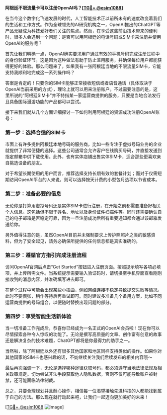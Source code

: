 **阿根廷不限流量卡可以注册OpenAI吗？[[TG💪+ @esim1088](https://t.me/s/esim1088)]**

在当今这个数字化飞速发展的时代，人工智能技术正以前所未有的速度改变着我们的生活和工作方式。作为全球领先的AI研究机构之一，OpenAI推出的ChatGPT等产品无疑成为科技爱好者们关注的焦点。然而，在享受这些前沿技术带来的便利时，很多人会遇到一个问题：是否可以用阿根廷的电话号码或SIM卡来注册并使用OpenAI的服务呢？

首先让我们明确一点，OpenAI确实要求用户通过有效的手机号码完成注册过程中的身份验证环节。这是因为这种做法有助于防止滥用服务，并确保每位用户都能获得更好的体验。那么问题来了，如果我有一张阿根廷当地的不限流量SIM卡，它能支持我顺利地完成这一系列操作吗？

答案是肯定的！只要你的SIM卡能够正常接收短信或者语音通话（具体取决于OpenAI当前采用的方式），理论上就可以用来注册账户。不过需要注意的是，这里所说的“阿根廷SIM卡”并不特指某一家运营商提供的服务，只要是当地合法发行且具备国际漫游功能的产品都可以尝试。

接下来我们就从几个方面详细探讨一下如何利用阿根廷的资源成功注册OpenAI账号：

### 第一步：选择合适的SIM卡
市面上有许多提供阿根廷本地号码的服务商，比如一些专注于虚拟号码业务的企业就提供了非常便捷的选择。这些公司通常会允许客户在线购买号码，并直接发送到指定邮箱中供下载使用。此外，也有实体店铺出售实体SIM卡，适合那些更喜欢亲自挑选设备的朋友。

对于希望长期使用的用户而言，推荐选择支持长期有效的套餐计划；而对于仅需短期访问OpenAI平台的人来说，则可以选择按天计费的小型包月选项以节省成本。

### 第二步：准备必要的信息
无论你是打算用虚拟号码还是实体SIM卡进行注册，在开始之前都需要准备好相关个人信息。这包括但不限于姓名、地址以及身份证件扫描件等。同时还需要确认自己的电子邮箱是否稳定可靠，因为一旦注册成功后所有重要通知都会通过该邮箱发送给你。

另外值得注意的是，虽然OpenAI目前并未强制要求上传护照照片之类的敏感资料，但为了安全起见，请务必确保所提供的任何信息都是真实准确的。

### 第三步：遵循官方指引完成注册流程
访问OpenAI官网后点击“Get Started”按钮进入注册页面。按照提示填写各项必填项，并上传所需文件。当系统提示需要输入验证码时，请切换至手机界面查看刚刚接收到的消息内容，并准确填写进去即可。

在整个过程中可能会出现某些小插曲，例如网络连接不稳定导致提交失败等情况。此时不要慌张，稍作等待后再重试即可。同时建议多准备几个备用方案，比如不同运营商提供的号码组合，以便随时替换出现问题的部分。

### 第四步：享受智能生活新体验
当一切准备工作完成后，恭喜你已经成为一名正式的OpenAI会员啦！现在你可以尽情探索各种令人惊叹的功能了。无论是撰写高质量的文章、创作富有创意的故事还是解决复杂的技术难题，ChatGPT都将是你最得力的助手之一。

当然啦，除了阿根廷以外还有很多其他国家和地区同样支持类似的操作。如果你对其他国家的SIM卡也感兴趣的话，不妨继续关注我们后续发布的相关内容哦～

最后再次强调一下，无论是选择哪种途径获取号码，都必须遵守当地法律法规及相关政策规定。切勿尝试非法手段获取他人隐私数据，否则不仅可能导致账户被封禁，还可能面临法律制裁。

总之，只要合理规划并且耐心操作，相信每一位渴望接触先进科技的人都能找到属于自己的方法。那么现在就行动起来吧，让我们一起迈向更加美好的未来！

[[TG💪+ @esim1088](https://t.me/s/esim1088) ![Image](https://i.postimg.cc/4NQfJmqS/Snipaste-2025-05-13-00-14-12.png)]